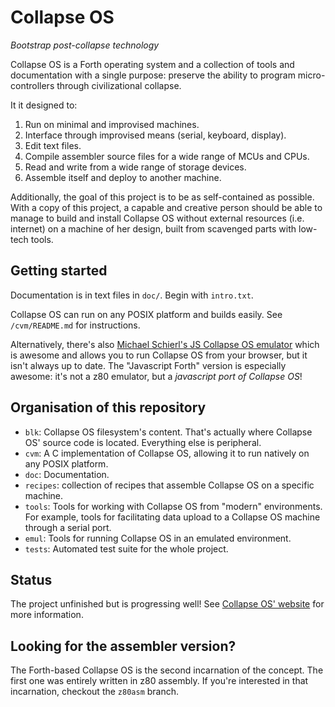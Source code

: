 # Collapse OS

*Bootstrap post-collapse technology*

Collapse OS is a Forth operating system and a collection of tools and
documentation with a single purpose: preserve the ability to program micro-
controllers through civilizational collapse.

It it designed to:

1. Run on minimal and improvised machines.
2. Interface through improvised means (serial, keyboard, display).
3. Edit text files.
4. Compile assembler source files for a wide range of MCUs and CPUs.
5. Read and write from a wide range of storage devices.
6. Assemble itself and deploy to another machine.

Additionally, the goal of this project is to be as self-contained as possible.
With a copy of this project, a capable and creative person should be able to
manage to build and install Collapse OS without external resources (i.e.
internet) on a machine of her design, built from scavenged parts with low-tech
tools.

## Getting started

Documentation is in text files in `doc/`. Begin with `intro.txt`.

Collapse OS can run on any POSIX platform and builds easily.
See `/cvm/README.md` for instructions.

Alternatively, there's also [Michael Schierl's JS Collapse OS emulator][jsemul]
which is awesome and allows you to run Collapse OS from your browser, but it
isn't always up to date. The "Javascript Forth" version is especially awesome:
it's not a z80 emulator, but a *javascript port of Collapse OS*!

## Organisation of this repository

* `blk`: Collapse OS filesystem's content. That's actually where Collapse OS'
         source code is located. Everything else is peripheral.
* `cvm`: A C implementation of Collapse OS, allowing it to run natively on any
         POSIX platform.
* `doc`: Documentation.
* `recipes`: collection of recipes that assemble Collapse OS on a specific
             machine.
* `tools`: Tools for working with Collapse OS from "modern" environments. For
           example, tools for facilitating data upload to a Collapse OS machine
           through a serial port.
* `emul`: Tools for running Collapse OS in an emulated environment.
* `tests`: Automated test suite for the whole project.

## Status

The project unfinished but is progressing well! See [Collapse OS' website][web]
for more information.

## Looking for the assembler version?

The Forth-based Collapse OS is the second incarnation of the concept. The first
one was entirely written in z80 assembly. If you're interested in that
incarnation, checkout the `z80asm` branch.

[web]: https://collapseos.org
[jsemul]: https://schierlm.github.io/CollapseOS-Web-Emulator/
